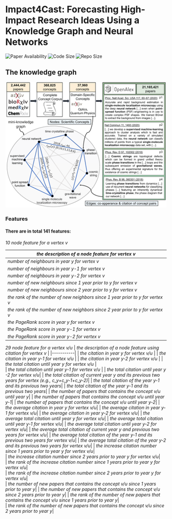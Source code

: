 # Impact4Cast: Forecasting High-Impact Research Ideas Using a Knowledge Graph and Neural Networks
![Paper Availability](https://img.shields.io/badge/paper-unavailable-gray)
![Code Size](https://img.shields.io/github/languages/code-size/artificial-scientist-lab/Impact4Cast)
![Repo Size](https://img.shields.io/github/repo-size/artificial-scientist-lab/Impact4Cast)


## The knowledge graph
<img src="miscellaneous/Create_KnowledgeGraph.png" alt="workflow" width="700"/>

### Features
#### There are in total 141 features:

*10 node feature for a vertex v*

|  *the description of a node feature for vertex v*  | 
|-----------| 
| *number of neighbours in year y for vertex v* |
| *number of neighbours in year y-1 for vertex v* | 
| *number of neighbours in year y-2 for vertex v* | 
| *number of new neighbours since 1 year prior to y for vertex v* |   
| *number of new neighbours since 2 year prior to y for vertex v* | 
| *the rank of the number of new neighbors since 1 year prior to y for vertex v*|
| *the rank of the number of new neighbors since 2 year prior to y for vertex v*|
| *the PageRank score in year y for vertex v*|
| *the PageRank score in year y-1 for vertex v*|
| *the PageRank score in year y-2 for vertex v*|


*29 node feature for a vertex v/u*
|  *the description of a node feature using citation for vertex v*  | 
|-----------| 
| *the citation in year y for vertex v/u* |
| *the citation in year y-1 for vertex v/u* | 
| *the citation in year y-2 for vertex v/u* | 
| *the total citation until year y for vertex v/u* |   
| *the total citation until year y-1 for vertex v/u* | 
| *the total citation until year y -2 for vertex v/u*|
| *the total citation of current year y and its previous two years for vertex (e.g., c_y+c_y-1+c_y-2)*|
| *the total citation of the year y-1 and its previous two years*|
| *the total citation of the year y-1 and its previous two years*|
| *the number of papers that contains the concept v/u until year y*|
| *the number of papers that contains the concept v/u until year y-1*|
| *the number of papers that contains the concept v/u until year y-2*|
| *the average citation in year y for vertex v/u*| 
| *the average citation in year y-1 for vertex v/u*| 
| *the average citation in year y-2 for vertex v/u*| 
| *the average total citation until year y for vertex v/u*| 
| *the average total citation until year y-1 for vertex v/u*| 
| *the average total citation until year y-2 for vertex v/u*| 
| *the average total citation of current year y and previous two years for vertex v/u*| 
| *the average total citation of the year y-1 and its previous two years for vertex v/u*| 
| *the average total citation of the year y-2 and its previous two years for vertex v/u*| 
| *the increase citation number since 1 years prior to year y for vertex v/u*|   
| *the increase citation number since 2 years prior to year y for vertex v/u*|   
| *the rank of the increase citation number since 1 years prior to year y for vertex v/u*|  
| *the rank of the increase citation number since 2 years prior to year y for vertex v/u*|  
| *the number of new papers that contains the concept v/u since 1 years prior to year y*| 
| *the number of new papers that contains the concept v/u since 2 years prior to year y*| 
| *the rank of the number of new papers that contains the concept v/u since 1 years prior to year y*|  
| *the rank of the number of new papers that contains the concept v/u since 2 years prior to year y*|  

